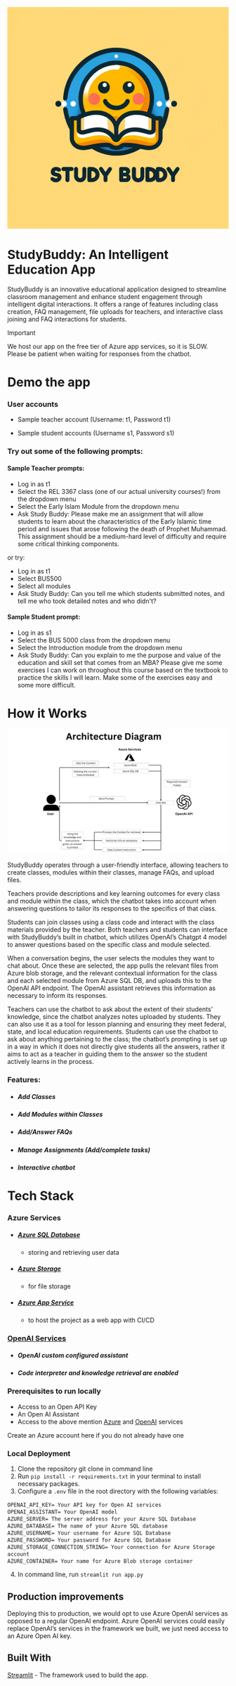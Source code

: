![Study Buddy Logo](StudyBuddyLogo.png)
# StudyBuddy: An Intelligent Education App

StudyBuddy is an innovative educational application designed to streamline classroom management and enhance student engagement through intelligent digital interactions. It offers a range of features including class creation, FAQ management, file uploads for teachers, and interactive class joining and FAQ interactions for students.

> [!IMPORTANT]
> We host our app on the free tier of Azure app services, so it is SLOW. Please be patient when waiting for responses from the chatbot.


# Demo the app

### User accounts
- Sample teacher account (Username: t1, Password t1)

- Sample student accounts (Username s1, Password s1)

### Try out some of the following prompts:
#### Sample Teacher prompts:
- Log in as t1  
- Select the REL 3367 class (one of our actual university courses!) from the dropdown menu  
- Select the Early Islam Module from the dropdown menu  
- Ask Study Buddy: Please make me an assignment that will allow students to learn about the characteristics of the Early Islamic time period and issues that arose following the death of Prophet Muhammad. This assignment should be a medium-hard level of difficulty and require some critical thinking components.

or try:
- Log in as t1
- Select BUS500
- Select all modules
- Ask Study Buddy: Can you tell me which students submitted notes, and tell me who took detailed notes and who didn't?

#### Sample Student prompt:
- Log in as s1  
- Select the BUS 5000 class from the dropdown menu  
- Select the Introduction module from the dropdown menu  
- Ask Study Buddy: Can you explain to me the purpose and value of the education and skill set that comes from an MBA? Please give me some exercises I can work on throughout this course based on the textbook to practice the skills I will learn. Make some of the exercises easy and some more difficult.  

# How it Works
![StudyBuddyArchitectureDiagram](StudyBuddyArchitectureDiagram.png)

StudyBuddy operates through a user-friendly interface, allowing teachers to create classes, modules within their classes, manage FAQs, and upload files.

Teachers provide descriptions and key learning outcomes for every class and module within the class, which the chatbot takes into account when answering questions to tailor its responses to the specifics of that class.

Students can join classes using a class code and interact with the class materials provided by the teacher. Both teachers and students can interface with StudyBuddy’s built in chatbot, which utilizes OpenAI’s Chatgpt 4 model to answer questions based on the specific class and module selected.

When a conversation begins, the user selects the modules they want to chat about. Once these are selected, the app pulls the relevant files from Azure blob storage, and the relevant contextual information for the class and each selected module from Azure SQL DB, and uploads this to the OpenAI API endpoint. The OpenAI assistant retrieves this information as necessary to inform its responses.

Teachers can use the chatbot to ask about the extent of their students’ knowledge, since the chatbot analyzes notes uploaded by students. They can also use it as a tool for lesson planning and ensuring they meet federal, state, and local education requirements. Students can use the chatbot to ask about anything pertaining to the class; the chatbot’s prompting is set up in a way in which it does not directly give students all the answers, rather it aims to act as a teacher in guiding them to the answer so the student actively learns in the process.

### Features:
 * ##### Add Classes
* ##### Add Modules within Classes
 * ##### Add/Answer FAQs
  * ##### Manage Assignments (Add/complete tasks)
 * ##### Interactive chatbot 


# Tech Stack
### Azure Services
- ##### [Azure SQL Database](https://azure.microsoft.com/en-us/services/sql-database/)
  - storing and retrieving user data
- ##### [Azure Storage](https://azure.microsoft.com/en-us/products/storage/blobs)
  - for file storage
- ##### [Azure App Service](https://azure.microsoft.com/en-us/products/app-service)
   - to host the project as a web app with CI/CD
### [OpenAI Services](https://azure.microsoft.com/en-us/products/ai-services/openai-service)
- ##### OpenAI custom configured assistant
- ##### Code interpreter and knowledge retrieval are enabled

### Prerequisites to run locally
* Access to an Open API Key  
* An Open AI Assistant  
* Access to the above mention [Azure](https://azure.microsoft.com/en-us) and [OpenAI](https://openai.com/) services

  
Create an Azure account here if you do not already have one

### Local Deployment
1. Clone the repository git clone in command line
2. Run `pip install -r requirements.txt` in your terminal to install necessary packages.
3. Configure a `.env` file in the root directory with the following variables:
  ```
  OPENAI_API_KEY= Your API key for Open AI services  
  OPENAI_ASSISTANT= Your OpenAI model
  AZURE_SERVER= The server address for your Azure SQL Database  
  AZURE_DATABASE= The name of your Azure SQL database  
  AZURE_USERNAME= Your username for Azure SQL Database  
  AZURE_PASSWORD= Your password for Azure SQL Database
  AZURE_STORAGE_CONNECTION_STRING= Your connection for Azure Storage account  
  AZURE_CONTAINER= Your name for Azure Blob storage container  
  ``` 
4. In command line, run `streamlit run app.py`

## Production improvements

Deploying this to production, we would opt to use Azure OpenAI services as opposed to a regular OpenAI endpoint. Azure OpenAI services could easily replace OpenAI’s services in the framework we built, we just need access to an Azure Open AI key.

## Built With
[Streamlit](https://streamlit.io/) - The framework used to build the app.
